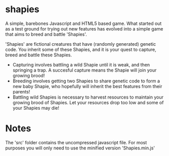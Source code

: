 shapies
=======

A simple, barebones Javascript and HTML5 based game. What started out as a test ground for trying out new features has evolved into a simple game that aims to breed and battle 'Shapies'.

'Shapies' are fictional creatures that have (randomly generated) genetic code. You inherit some of these Shapies, and it is your quest to capture, breed and battle these Shapies.

 - Capturing involves battling a wild Shapie until it is weak, and then springing a trap. A succesful capture means the Shapie will join your growing brood!
 - Breeding involves getting two Shapies to share genetic code to form a new baby Shapie, who hopefully will inherit the best features from their parents!
 - Battling wild Shapies is necessary to harvest resources to maintain your growing brood of Shapies. Let your resources drop too low and some of your Shapies may die!

Notes
=======

The 'src' folder contains the uncompressed javascript file. For most purposes you will only need to use the minified version 'Shapies.min.js'
